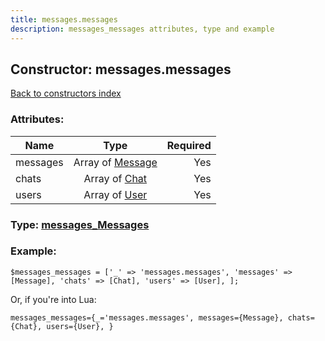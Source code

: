 ```yaml
---
title: messages.messages
description: messages_messages attributes, type and example
---
```

## Constructor: messages.messages  
[Back to constructors index](index.md)



### Attributes:

| Name     |    Type       | Required |
|----------|:-------------:|---------:|
|messages|Array of [Message](../types/Message.md) | Yes|
|chats|Array of [Chat](../types/Chat.md) | Yes|
|users|Array of [User](../types/User.md) | Yes|



### Type: [messages\_Messages](../types/messages_Messages.md)


### Example:

```
$messages_messages = ['_' => 'messages.messages', 'messages' => [Message], 'chats' => [Chat], 'users' => [User], ];
```  

Or, if you're into Lua:  


```
messages_messages={_='messages.messages', messages={Message}, chats={Chat}, users={User}, }

```


